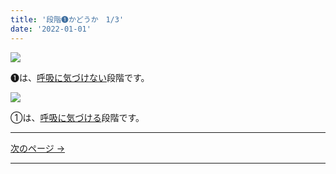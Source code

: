 ```yaml
---
title: '段階➊かどうか　1/3'
date: '2022-01-01'
---
```

![](/images/01_1.jpg)

➊は、[呼吸に気づけない]()段階です。  

![](/images/01_2.jpg)

①は、[呼吸に気づける]()段階です。

***
[ 次のページ → ](/posts/01-2)
***
